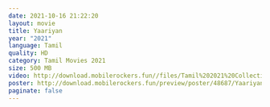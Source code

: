 ```yaml
---
date: 2021-10-16 21:22:20
layout: movie
title: Yaariyan
year: "2021"
language: Tamil
quality: HD
category: Tamil Movies 2021
size: 500 MB
video: http://download.mobilerockers.fun//files/Tamil%202021%20Collection/Yaariyan%20(2021)/Yaariyan%20(2021)%20Full%20Movies/Yaariyan%20(2021)%20HDRip/Yaariyan%20(2021)%20HDRip%20Single%20Part.mp4
poster: http://download.mobilerockers.fun/preview/poster/48687/Yaariyan%20(2021).png
paginate: false
---
```


